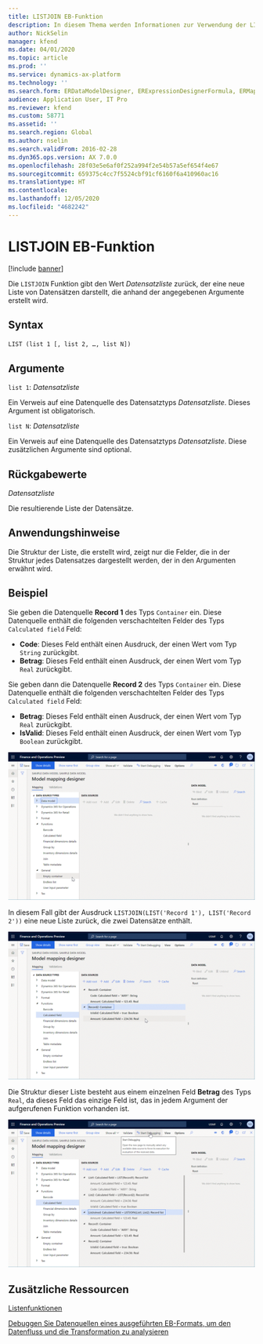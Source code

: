 ```yaml
---
title: LISTJOIN EB-Funktion
description: In diesem Thema werden Informationen zur Verwendung der LISTJOIN-Funktion bei der elektronischen Berichterstellung (EB) bereitgestellt.
author: NickSelin
manager: kfend
ms.date: 04/01/2020
ms.topic: article
ms.prod: ''
ms.service: dynamics-ax-platform
ms.technology: ''
ms.search.form: ERDataModelDesigner, ERExpressionDesignerFormula, ERMappedFormatDesigner, ERModelMappingDesigner
audience: Application User, IT Pro
ms.reviewer: kfend
ms.custom: 58771
ms.assetid: ''
ms.search.region: Global
ms.author: nselin
ms.search.validFrom: 2016-02-28
ms.dyn365.ops.version: AX 7.0.0
ms.openlocfilehash: 28f03e5e6af0f252a994f2e54b57a5ef654f4e67
ms.sourcegitcommit: 659375c4cc7f5524cbf91cf6160f6a410960ac16
ms.translationtype: HT
ms.contentlocale: 
ms.lasthandoff: 12/05/2020
ms.locfileid: "4682242"
---
```

# <a name="listjoin-er-function"></a>LISTJOIN EB-Funktion

[!include [banner](../includes/banner.md)]

Die `LISTJOIN` Funktion gibt den Wert *Datensatzliste* zurück, der eine neue Liste von Datensätzen darstellt, die anhand der angegebenen Argumente erstellt wird.

## <a name="syntax"></a>Syntax

```vb
LIST (list 1 [, list 2, …, list N])
```

## <a name="arguments"></a>Argumente

`list 1`: *Datensatzliste*

Ein Verweis auf eine Datenquelle des Datensatztyps *Datensatzliste*. Dieses Argument ist obligatorisch.

`list N`: *Datensatzliste*

Ein Verweis auf eine Datenquelle des Datensatztyps *Datensatzliste*. Diese zusätzlichen Argumente sind optional.

## <a name="return-values"></a>Rückgabewerte

*Datensatzliste*

Die resultierende Liste der Datensätze.

## <a name="usage-notes"></a>Anwendungshinweise

Die Struktur der Liste, die erstellt wird, zeigt nur die Felder, die in der Struktur jedes Datensatzes dargestellt werden, der in den Argumenten erwähnt wird.

## <a name="example"></a>Beispiel

Sie geben die Datenquelle **Record 1** des Typs `Container` ein. Diese Datenquelle enthält die folgenden verschachtelten Felder des Typs `Calculated field` Feld:

- **Code**: Dieses Feld enthält einen Ausdruck, der einen Wert vom Typ `String` zurückgibt.
- **Betrag**: Dieses Feld enthält einen Ausdruck, der einen Wert vom Typ `Real` zurückgibt.

Sie geben dann die Datenquelle **Record 2** des Typs `Container` ein. Diese Datenquelle enthält die folgenden verschachtelten Felder des Typs `Calculated field` Feld:

- **Betrag**: Dieses Feld enthält einen Ausdruck, der einen Wert vom Typ `Real` zurückgibt.
- **IsValid**: Dieses Feld enthält einen Ausdruck, der einen Wert vom Typ `Boolean` zurückgibt.

![ER-Modellzuordnungsdesigner – Seite](./media/er-functions-list-listjoin-image1.gif)

In diesem Fall gibt der Ausdruck `LISTJOIN(LIST('Record 1'), LIST('Record 2'))` eine neue Liste zurück, die zwei Datensätze enthält.

![EB-Modelzuordnungsdesigner-Seite mit zwei Datensätzen](./media/er-functions-list-listjoin-image2.gif)

Die Struktur dieser Liste besteht aus einem einzelnen Feld **Betrag** des Typs `Real`, da dieses Feld das einzige Feld ist, das in jedem Argument der aufgerufenen Funktion vorhanden ist.

![Betragsfeld der EB-Modellzuordnungsdesigne-Seite](./media/er-functions-list-listjoin-image3.gif)

## <a name="additional-resources"></a>Zusätzliche Ressourcen

[Listenfunktionen](er-functions-category-list.md)

[Debuggen Sie Datenquellen eines ausgeführten EB-Formats, um den Datenfluss und die Transformation zu analysieren](er-debug-data-sources.md)
